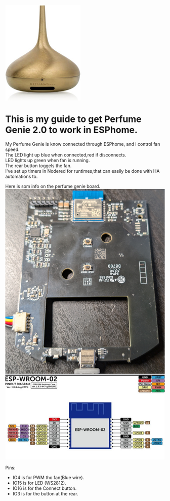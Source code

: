 ![Alt text](images/perfumegenie.jpg)

# This is my guide to get Perfume Genie 2.0 to work in ESPhome.

My Perfume Genie is know connected through ESPhome,
and i control fan speed.<br>
The LED light up blue when connected,red if disconnects.<br>
LED lights up green when fan is running.<br>
The rear button toggels the fan.<br>
I've set up timers in Nodered for runtimes,that can easily be done with HA automations to.<br>


Here is som info on the perfume genie board.<br>
![Alt text](images/Perfumegenieboard.jpg)
![Alt text](images/perfumegenieespmodule.jpeg) 

Pins:
- IO4 is for PWM tho fan(Blue wire).
- IO15 is for LED (WS2812).
- IO16 is for the Connect button.
- IO3 is for the button at the rear.

